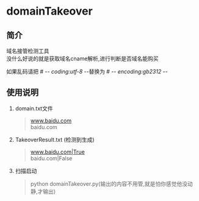 # domainTakeover
## 简介
域名接管检测工具  
没什么好说的就是获取域名cname解析,进行判断是否域名能购买  

如果乱码请把  # -*- coding:utf-8 -*-替换为 # -*- encoding:gb2312 -*-  
## 使用说明

1. domain.txt文件
    >www.baidu.com  
    >baidu.com  
2. TakeoverResult.txt (检测到生成)
    >www.baidu.com|True  
    >baidu.com|False  
3. 扫描启动
   >python domainTakeover.py(输出的内容不用管,就是怕你感觉他没动静,才输出)
